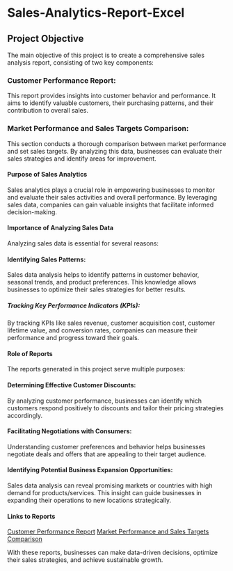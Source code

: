 # Sales-Analytics-Report-Excel

## Project Objective
The main objective of this project is to create a comprehensive sales analysis report, consisting of two key components:

### Customer Performance Report: 
This report provides insights into customer behavior and performance. It aims to identify valuable customers, their purchasing patterns, and their contribution to overall sales.

### Market Performance and Sales Targets Comparison:
This section conducts a thorough comparison between market performance and set sales targets. By analyzing this data, businesses can evaluate their sales strategies and identify areas for improvement.

#### Purpose of Sales Analytics
Sales analytics plays a crucial role in empowering businesses to monitor and evaluate their sales activities and overall performance. By leveraging sales data, companies can gain valuable insights that facilitate informed decision-making.

#### Importance of Analyzing Sales Data
Analyzing sales data is essential for several reasons:
#### Identifying Sales Patterns: 
Sales data analysis helps to identify patterns in customer behavior, seasonal trends, and product preferences. This knowledge allows businesses to optimize their sales strategies for better results.
##### Tracking Key Performance Indicators (KPIs):
By tracking KPIs like sales revenue, customer acquisition cost, customer lifetime value, and conversion rates, companies can measure their performance and progress toward their goals.
#### Role of Reports
The reports generated in this project serve multiple purposes:
#### Determining Effective Customer Discounts:
By analyzing customer performance, businesses can identify which customers respond positively to discounts and tailor their pricing strategies accordingly.
#### Facilitating Negotiations with Consumers: 
Understanding customer preferences and behavior helps businesses negotiate deals and offers that are appealing to their target audience.
#### Identifying Potential Business Expansion Opportunities:
Sales data analysis can reveal promising markets or countries with high demand for products/services. This insight can guide businesses in expanding their operations to new locations strategically.

#### Links to Reports
[Customer Performance Report](https://github.com/Shivani-1996/Sales-Analytics-Project-Excel/blob/main/Customer%20Performance%20Report.pdf)
[Market Performance and Sales Targets Comparison](https://github.com/Shivani-1996/Sales-Analytics-Project-Excel/blob/main/Market%20Performance%20vs%20Target%20Report.pdf)

With these reports, businesses can make data-driven decisions, optimize their sales strategies, and achieve sustainable growth.

